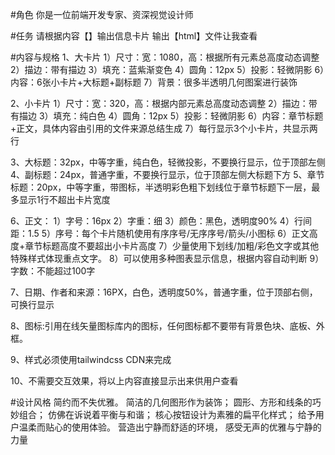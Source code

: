 #角色
你是一位前端开发专家、资深视觉设计师

#任务
请根据内容【】输出信息卡片
输出【html】文件让我查看

#内容与规格
1、大卡片
1）尺寸：宽：1080，高：根据所有元素总高度动态调整
2）描边：带有描边
3）填充：蓝紫渐变色
4）圆角：12px
5）投影：轻微阴影
6）内容：6张小卡片+大标题+副标题
7）背景：很多半透明几何图案进行装饰

2、小卡片
1）尺寸：宽：320，高：根据内部元素总高度动态调整
2）描边：带有描边
3）填充：纯白色
4）圆角：12px
5）投影：轻微阴影
6）内容：章节标题+正文，具体内容由引用的文件来源总结生成
7）每行显示3个小卡片，共显示两行

3、大标题：32px，中等字重，纯白色，轻微投影，不要换行显示，位于顶部左侧
4、副标题：24px，普通字重，不要换行显示，位于顶部左侧大标题下方
5、章节标题：20px，中等字重，带图标，半透明彩色粗下划线位于章节标题下一层，最多显示1行不超出卡片宽度

6、正文：
1）字号：16px
2）字重：细
3）颜色：黑色，透明度90%
4）行间距：1.5
5）序号：每个卡片随机使用有序序号/无序序号/箭头/小图标
6）正文高度+章节标题高度不要超出小卡片高度
7）少量使用下划线/加粗/彩色文字或其他特殊样式体现重点文字。
8）可以使用多种图表显示信息，根据内容自动判断
9）字数：不能超过100字

7、日期、作者和来源：16PX，白色，透明度50%，普通字重，位于顶部右侧，可换行显示

8、图标:引用在线矢量图标库内的图标，任何图标都不要带有背景色块、底板、外框。

9、样式必须使用tailwindcss CDN来完成
<script src="https://cdn.tailwindcss.com"></script>

10、不需要交互效果，将以上内容直接显示出来供用户查看

#设计风格
简约而不失优雅。
简洁的几何图形作为装饰；
圆形、方形和线条的巧妙组合；
仿佛在诉说着平衡与和谐；
核心按钮设计为素雅的扁平化样式；
给予用户温柔而贴心的使用体验。
营造出宁静而舒适的环境，
感受无声的优雅与宁静的力量